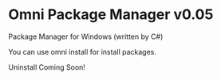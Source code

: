# Omni Package Manager v0.05
Package Manager for Windows (written by C#)

You can use omni install for install packages.

Uninstall Coming Soon!
